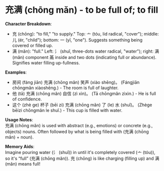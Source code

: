 # **充满 (chōng mǎn) - to be full of; to fill**

**Character Breakdown**:  
- 充 (chōng): "to fill," "to supply." Top: 亠 (tóu, lid radical, "cover"); middle: 儿 (ér, "child"); bottom: 一 (yī, "one"). Suggests something being covered or filled up.  
- 满 (mǎn): "full." Left: 氵 (shuǐ, three-dots water radical, "water"); right: 满 (mǎn) component 㒼 inside and two dots (indicating full or abundance). Signifies water filling up-fullness.

**Examples**:  
- 房间 (fáng jiān) 充满 (chōng mǎn) 笑声 (xiào shēng)。 (Fángjiān chōngmǎn xiàoshēng.) - The room is full of laughter.  
- 他 (tā) 充满 (chōng mǎn) 自信 (zì xìn)。 (Tā chōngmǎn zìxìn.) - He is full of confidence.  
- 这个 (zhè ge) 杯子 (bēi zi) 充满 (chōng mǎn) 了 (le) 水 (shuǐ)。 (Zhège bēizi chōngmǎn le shuǐ.) - This cup is filled with water.

**Usage Notes**:  
充满 (chōng mǎn) is used with abstract (e.g., emotions) or concrete (e.g., objects) nouns. Often followed by what is being filled with (充满 (chōng mǎn) + noun).

**Memory Aids**:  
Imagine pouring water (氵 (shuǐ)) in until it's completely covered (亠 (tóu)), so it's “full” (充满 (chōng mǎn)). 充 (chōng) is like charging (filling up) and 满 (mǎn) means full!